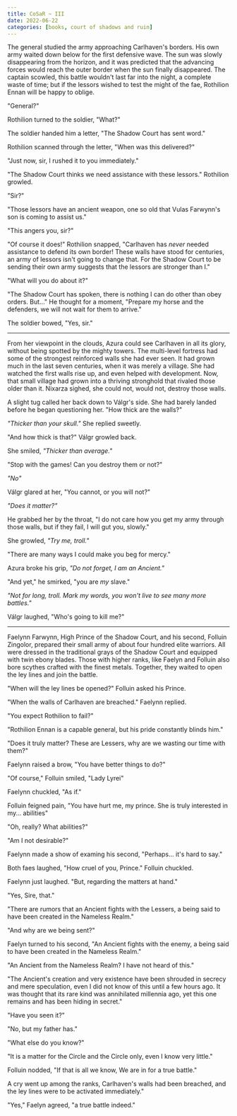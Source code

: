 ```yaml
---
title: CoSaR ~ III
date: 2022-06-22
categories: [books, court of shadows and ruin]
---
```


The general studied the army approaching Carlhaven's borders. His own army waited down below for the first defensive wave. The sun was slowly disappearing from the horizon, and it was predicted that the advancing forces would reach the outer border when the sun finally disappeared. The captain scowled, this battle wouldn't last far into the night, a complete waste of time; but if the lessors wished to test the might of the fae, Rothilion Ennan will be happy to oblige.<!-- more -->

"General?"

Rothilion turned to the soldier, "What?"

The soldier handed him a letter, "The Shadow Court has sent word."

Rothilion scanned through the letter, "When was this delivered?"

"Just now, sir, I rushed it to you immediately."

"The Shadow Court thinks we need assistance with these lessors." Rothilion growled.

"Sir?"

"Those lessors have an ancient weapon, one so old that Vulas Farwynn's son is coming to assist us."

"This angers you, sir?"

"Of course it does!" Rothilion snapped, "Carlhaven has _never_ needed assistance to defend its own border! These walls have stood for centuries, an army of lessors isn't going to change that. For the Shadow Court to be sending their own army suggests that the lessors are stronger than I."

"What will you do about it?"

"The Shadow Court has spoken, there is nothing I can do other than obey orders. But..." He thought for a moment, "Prepare my horse and the defenders, we will not wait for them to arrive."

The soldier bowed, "Yes, sir."

---

From her viewpoint in the clouds, Azura could see Carlhaven in all its glory, without being spotted by the mighty towers. The multi-level fortress had some of the strongest reinforced walls she had ever seen. It had grown much in the last seven centuries, when it was merely a village. She had watched the first walls rise up, and even helped with development. Now, that small village had grown into a thriving stronghold that rivaled those older than it. Nixarza sighed, she could not, would not, destroy those walls.

A slight tug called her back down to Válgr's side. She had barely landed before he began questioning her. "How thick are the walls?"

_"Thicker than your skull."_ She replied sweetly.

"And how thick is that?" Válgr growled back.

She smiled, _"Thicker than average."_

"Stop with the games! Can you destroy them or not?"

_"No"_

Válgr glared at her, "You cannot, or you will not?"

_"Does it matter?"_

He grabbed her by the throat, "I do not care how you get my army through those walls, but if they fail, I will gut you, slowly."

She growled, _"Try me, troll."_

"There are many ways I could make you beg for mercy."

Azura broke his grip, _"Do not forget, I am an Ancient."_

"And yet," he smirked, "you are _my_ slave."

_"Not for long, troll. Mark my words, you won't live to see many more battles."_

Válgr laughed, "Who's going to kill me?"

---

Faelynn Farwynn, High Prince of the Shadow Court, and his second, Folluin Zingolor, prepared their small army of about four hundred elite warriors. All were dressed in the traditional grays of the Shadow Court and equipped with twin ebony blades. Those with higher ranks, like Faelyn and Folluin also bore scythes crafted with the finest metals. Together, they waited to open the ley lines and join the battle.

"When will the ley lines be opened?" Folluin asked his Prince.

"When the walls of Carlhaven are breached." Faelynn replied.

"You expect Rothilion to fail?"

"Rothilion Ennan is a capable general, but his pride constantly blinds him."

"Does it truly matter? These are Lessers, why are we wasting our time with them?"

Faelynn raised a brow, "You have better things to do?"

"Of course," Folluin smiled, "Lady Lyrei"

Faelynn chuckled, "As if."

Folluin feigned pain, "You have hurt me, my prince. She is truly interested in my... abilities"

"Oh, really? What abilities?"

"Am I not desirable?"

Faelynn made a show of examing his second, "Perhaps... it's hard to say."

Both faes laughed, "How cruel of you, Prince." Folluin chuckled.

Faelynn just laughed. "But, regarding the matters at hand."

"Yes, Sire, that."

"There are rumors that an Ancient fights with the Lessers, a being said to have been created in the Nameless Realm."

"And why are we being sent?"

Faelyn turned to his second, "An Ancient fights with the enemy, a being said to have been created in the Nameless Realm."

"An Ancient from the Nameless Realm? I have not heard of this."

"The Ancient's creation and very existence have been shrouded in secrecy and mere speculation, even I did not know of this until a few hours ago. It was thought that its rare kind was annihilated millennia ago, yet this one remains and has been hiding in secret."

"Have you seen it?"

"No, but my father has."

"What else do you know?"

"It is a matter for the Circle and the Circle only, even I know very little."

Folluin nodded, "If that is all we know, We are in for a true battle."

A cry went up among the ranks, Carlhaven's walls had been breached, and the ley lines were to be activated immediately."

"Yes," Faelyn agreed, "a true battle indeed."
